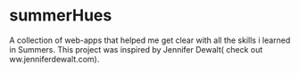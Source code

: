 # summerHues

A collection of web-apps that helped me get clear with all the skills i learned in Summers.
This project was inspired by Jennifer Dewalt( check out ww.jenniferdewalt.com).




